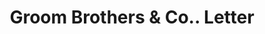 ---
doi: 10.7916/D84F32VX
date_other: '1860'
date_other_textual: 1860-1869
form: correspondence
genre:
- Letters (correspondence)
name:
- Groom Brothers & Co.
object_in_context_url: https://biggert.cul.columbia.edu/items/view/ave_biggert_01660
subject_hierarchical_geographic:
- New York, New York, United States
subject_name:
- Groom Brothers & Co.
title: Groom Brothers & Co.. Letter
sort_title: Groom Brothers & Co.. Letter
call_number: ave_biggert_01660
coordinates:
- 40.71277777777778,-74.00583333333333
pid: ave_biggert_01660
identifiers: ave_biggert_01660
thumbnail: https://derivativo-3.library.columbia.edu/iiif/2/ldpd:490728/full/!256,256/0/native.jpg
permalink: "/biggert/ave_biggert_01660/"
layout: iiif-image-page
---